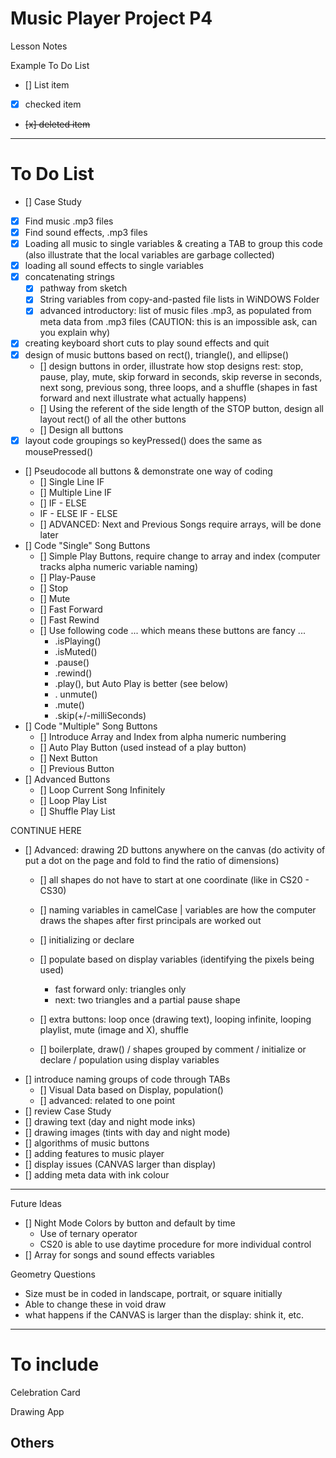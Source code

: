 # Music Player Project P4
Lesson Notes

Example To Do List
- [] List item
- [x] checked item
- <del> [x] deleted item </del>

---

# To Do List

- [] Case Study
- [x] Find music .mp3 files
- [x] Find sound effects, .mp3 files
- [x] Loading all music to single variables & creating a TAB to group this code (also illustrate that the local variables are garbage collected)
- [x] loading all sound effects to single variables
- [x] concatenating strings
  - [x] pathway from sketch
  - [x] String variables from copy-and-pasted file lists in WiNDOWS Folder
  - [x] advanced introductory: list of music files .mp3, as populated from meta data from .mp3 files (CAUTION: this is an impossible ask, can you explain why)
- [x] creating keyboard short cuts to play sound effects and quit
- [x] design of music buttons based on rect(), triangle(), and ellipse()
  - [] design buttons in order, illustrate how stop designs rest: stop, pause, play, mute, skip forward in seconds, skip reverse in seconds, next song, previous song, three loops, and a shuffle (shapes in fast forward and next illustrate what actually happens)
  - [] Using the referent of the side length of the STOP button, design all layout rect() of all the other buttons
  - [] Design all buttons
- [x] layout code groupings so keyPressed() does the same as mousePressed()
- [] Pseudocode all buttons & demonstrate one way of coding
  - [] Single Line IF
  - [] Multiple Line IF
  - [] IF - ELSE
  - IF - ELSE IF - ELSE
  - [] ADVANCED: Next and Previous Songs require arrays, will be done later
- [] Code "Single" Song Buttons
  - [] Simple Play Buttons, require change to array and index (computer tracks alpha numeric variable naming)
  - [] Play-Pause
  - [] Stop
  - [] Mute
  - [] Fast Forward
  - [] Fast Rewind
  - [] Use following code ... which means these buttons are fancy ...
    - .isPlaying()
    - .isMuted()
    - .pause()
    - .rewind()
    - .play(), but Auto Play is better (see below)
    - . unmute()
    - .mute()
    - .skip(+/-milliSeconds)
- [] Code "Multiple" Song Buttons
  - [] Introduce Array and Index from alpha numeric numbering
  - [] Auto Play Button (used instead of a play button)
  - [] Next Button
  - [] Previous Button
- [] Advanced Buttons
  - [] Loop Current Song Infinitely
  - [] Loop Play List
  - [] Shuffle Play List



CONTINUE HERE
- [] Advanced: drawing 2D buttons anywhere on the canvas (do activity of put a dot on the page and fold to find the ratio of dimensions)
  - [] all shapes do not have to start at one coordinate (like in CS20 - CS30)
  - [] naming variables in camelCase | variables are how the computer draws the shapes after first principals are worked out
  - [] initializing or declare
  - [] populate based on display variables (identifying the pixels being used)
  
    - fast forward only: triangles only
    - next: two triangles and a partial pause shape
  - [] extra buttons: loop once (drawing text), looping infinite, looping playlist, mute (image and X), shuffle

  - [] boilerplate, draw() / shapes grouped by comment / initialize or declare / population using display variables
- [] introduce naming groups of code through TABs
  - [] Visual Data based on Display, population()
  - [] advanced: related to one point
- [] review Case Study
- [] drawing text (day and night mode inks)
- [] drawing images (tints with day and night mode)
- [] algorithms of music buttons
- [] adding features to music player
- [] display issues (CANVAS larger than display)
- [] adding meta data with ink colour

---

Future Ideas

- [] Night Mode Colors by button and default by time
  - Use of ternary operator
  - CS20 is able to use daytime procedure for more individual control
- [] Array for songs and sound effects variables

Geometry Questions
- Size must be in coded in landscape, portrait, or square initially
- Able to change these in void draw
- what happens if the CANVAS is larger than the display: shink it, etc.
---

# To include

Celebration Card

Drawing App

Others
---
